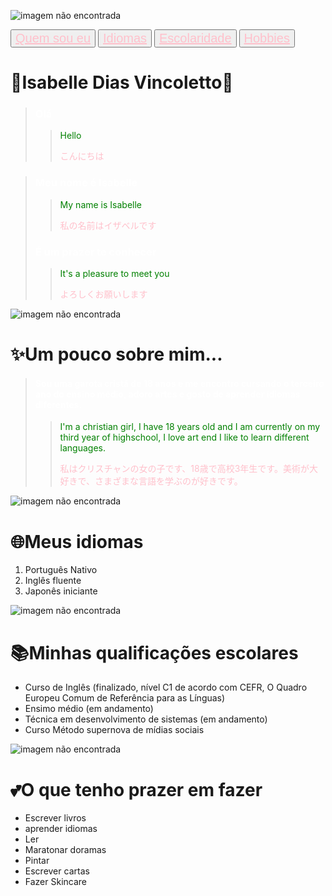 ![imagem não encontrada](https://i.pinimg.com/564x/9b/36/37/9b3637bebef365b67af2f6d18ca7e506.jpg)


<button style=" font-size: 20px"> <a  style= "color: pink" href="#eu">Quem sou eu</a> </button>
<button style=" font-size: 20px"> <a  style= "color: pink" href="#idiomas">Idiomas</a> </button>
<button style=" font-size: 20px"> <a  style= "color: pink" href="#escola">Escolaridade</a> </button>
<button style=" font-size: 20px"> <a  style= "color: pink" href="#hb">Hobbies</a> </button>




 # 🌸Isabelle Dias Vincoletto🌸
>### <p style="color: white;">Olá</p>
>
>> <p style="color: green;">Hello</p>
>> <p style="color: pink;">こんにちは</p>

> ### <p style="color: white;"> Meu nome é Isabelle</p> 
>
>> <p style="color:green"> My name is Isabelle</p> 
>> <p style="color: pink"> 私の名前はイザベルです </p> 
> 
> ### <p style="color: white"> É um prazer te conhecer</p>  
>
>> <p style="color: green"> It's a pleasure to meet you</p> 
>> <p style="color: pink"> よろしくお願いします </p> 


<p id="eu"></p>

![imagem não encontrada](https://i.pinimg.com/736x/f6/c7/77/f6c777125ad4956f4849fc29e0ec3988.jpg)

# ✨Um pouco sobre mim...
>#### <p style="color: white;"> Sou uma garota cristã de 18 anos e me encontro cursando o terceiro ano do ensino médio, adoro artes e gosto de  aprender idiomas diferentes. </p>
>> <p style="color: green;">I'm a christian girl, I have 18 years old and I am currently on my third year of highschool, I love art end I like to learn different languages.</p>
>> <p style="color: pink;">私はクリスチャンの女の子です、18歳で高校3年生です。美術が大好きで、さまざまな言語を学ぶのが好きです。</p>


<p id="idiomas"></p>

![imagem não encontrada](https://i.pinimg.com/564x/6d/53/1f/6d531fcaf130f7ffa3880d5391708027.jpg)

# 🌐Meus idiomas 
1. Português Nativo
2. Inglês fluente
3. Japonês iniciante 

<p id="escola"></p>

![imagem não encontrada](https://i.pinimg.com/564x/fd/f5/48/fdf5482a85b902045fcaed2b45cf5af7.jpg)

# 📚Minhas qualificações escolares
- Curso de Inglês (finalizado, nível C1 de acordo com CEFR, O Quadro Europeu Comum de Referência para as Línguas)
- Ensimo médio (em andamento)
- Técnica em desenvolvimento de sistemas (em andamento) 
- Curso Método supernova de mídias sociais


<p id="hb"></p>

![imagem não encontrada](https://i.pinimg.com/564x/be/30/25/be3025e423305b93c641734a21287420.jpg)

# 💕O que tenho prazer em fazer

- Escrever livros
- aprender idiomas
- Ler
- Maratonar doramas
- Pintar
- Escrever cartas
- Fazer Skincare

